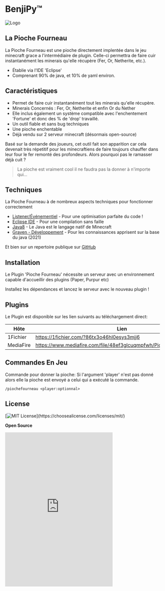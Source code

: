 # BenjiPy™️

![Logo](https://imgur.com/uKiII8y.png)

## La Pioche Fourneau

La Pioche Fourneau est une pioche directement implentée dans le jeu minecraft grace a l'intermédiaire de plugin.
Celle-ci permettra de faire cuir instantanément les minerais qu'elle récupère (Fer, Or, Netherite, etc.).

- Établie via l'IDE 'Eclipse'
- Comprenant 90% de java, et 10% de yaml environ.

## Caractéristiques

- Permet de faire cuir instantanément tout les minerais qu'elle récupère.
- Minerais Concernés : Fer, Or, Netherite et enfin Or du Nether
- Elle inclus également un système compatible avec l'enchentement 'Fortune' et donc des % de 'drop' travaillé.
- Un outil fiable et sans bug techniques
- Une pioche enchentable
- Déjà vendu sur 2 serveur minecraft (désormais open-source)

Basé sur la demande des joueurs, cet outil fait son apparition car cela devenait très répetitif pour les minecraftiens de faire toujours chauffer dans leur four le fer remonté des profondeurs. Alors pourquoi pas le ramasser déjà cuit ?

> La pioche est vraiment cool
> il ne faudra pas la donner à 
> n'importe qui...

## Techniques

La Pioche Fourneau à de nombreux aspects techniques pour fonctionner correctement

- [Listener/Événementiel] - Pour une optimisation parfaite du code !
- [Eclipse IDE] - Pour une compilation sans faille
- [Java8] - Le Java est le langage natif de Minecraft
- [Graven - Développement] - Pour les connaissances apprisent sur la base du java (2021)

Et bien sur un repertoire publique sur [GitHub]

## Installation

Le Plugin 'Pioche Fourneau' nécessite un serveur avec un environnement capable d'accueillir des plugins (Paper, Purpur etc)

Installez les dépendances et lancez le serveur avec le nouveau plugin !

## Plugins

Le Plugin est disponible sur les lien suivants au téléchargement direct:

| Hôte | Lien |
| ------ | ------ |
| 1Fichier | https://1fichier.com/?86tx3o46hl0esys3mjj6 |
| MediaFire | https://www.mediafire.com/file/48ef3glcuqmpfwh/PiocheFourneau.rar/file |

## Commandes En Jeu
Commande pour donner la pioche:
Si l'argument 'player' n'est pas donné alors elle la pioche est envoyé a celui qui a exécuté la commande.
```
/piochefourneau <player:optionnal>
```


## License

[![MIT License](https://img.shields.io/apm/l/atomic-design-ui.svg?)](https://choosealicense.com/licenses/mit/)

**Open Source**

[//]: # (These are reference links used in the body of this note and get stripped out when the markdown processor does its job. There is no need to format nicely because it shouldn't be seen. Thanks SO - http://stackoverflow.com/questions/4823468/store-comments-in-markdown-syntax)

   [Listener/Événementiel]: <https://waytolearnx.com/2020/05/event-et-listener-en-java.html>
   [Eclipse IDE]: <https://www.eclipse.org/ide/>
   [Java8]: <https://www.java.com/fr/download/help/java8.html#:~:text=Java%208%20est%20la%20dernière,d%27exécution%20des%20programmes%20Java.>
   [Graven - Développement]: <https://www.youtube.com/user/gravenilvectuto?app=desktop>
   [GitHub]: <https://github.com>

<iframe src="https://discord.com/widget?id=1090069861360738407&theme=dark" width="350" height="500" allowtransparency="true" frameborder="0" sandbox="allow-popups allow-popups-to-escape-sandbox allow-same-origin allow-scripts"></iframe>
